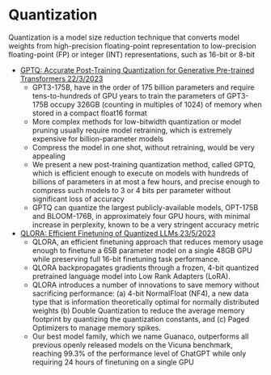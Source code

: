 # Quantization
Quantization is a model size reduction technique that converts model weights from high-precision floating-point representation to low-precision floating-point (FP) or integer (INT) representations, such as 16-bit or 8-bit

  - [GPTQ: Accurate Post-Training Quantization for Generative Pre-trained Transformers 22/3/2023](https://arxiv.org/pdf/2210.17323.pdf)
    - GPT3-175B, have in the order of 175 billion parameters and require tens-to-hundreds of GPU years to train
the parameters of GPT3-175B occupy 326GB (counting in multiples of 1024) of memory when stored in a compact float16 format
    - More complex methods for low-bitwidth quantization or model pruning usually require model retraining, which is extremely expensive for billion-parameter models
    - Compress the model in one shot, without retraining, would be very appealing
    - We present a new post-training quantization method, called GPTQ, which is efficient enough to execute on models with hundreds of billions of parameters in at most a few hours, and precise enough to compress such models to 3 or 4 bits per parameter without significant loss of accuracy
    - GPTQ can quantize the largest publicly-available models, OPT-175B and BLOOM-176B, in approximately four GPU hours, with minimal increase in
perplexity, known to be a very stringent accuracy metric  
  - [QLORA: Efficient Finetuning of Quantized LLMs 23/5/2023](https://arxiv.org/pdf/2305.14314.pdf)
    - QLORA, an efficient finetuning approach that reduces memory usage enough to finetune a 65B parameter model on a single 48GB GPU while preserving full 16-bit finetuning task performance.
    - QLORA backpropagates gradients through a frozen, 4-bit quantized pretrained language model into Low Rank Adapters (LoRA).
    - QLORA introduces a number of innovations to save memory without sacrificing performance: (a) 4-bit NormalFloat (NF4), a new data type that is information theoretically optimal for normally distributed weights (b) Double Quantization to reduce the average memory footprint by quantizing the quantization constants, and (c) Paged Optimizers to manage memory spikes.
    - Our best model family, which we name Guanaco, outperforms all previous openly released models on the Vicuna benchmark, reaching 99.3% 
of the performance level of ChatGPT while only requiring 24 hours of finetuning on a single GPU
